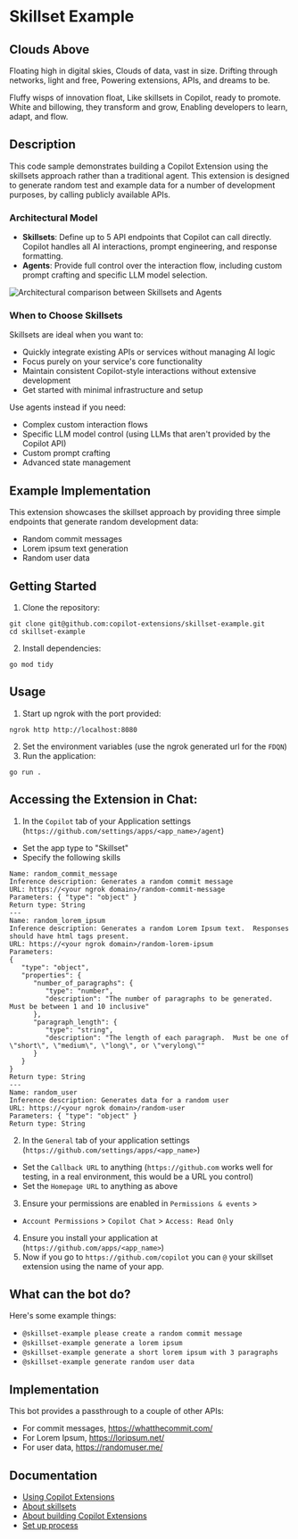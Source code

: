 # Skillset Example

## Clouds Above

Floating high in digital skies,
Clouds of data, vast in size.
Drifting through networks, light and free,
Powering extensions, APIs, and dreams to be.

Fluffy wisps of innovation float,
Like skillsets in Copilot, ready to promote.
White and billowing, they transform and grow,
Enabling developers to learn, adapt, and flow.

## Description

This code sample demonstrates building a Copilot Extension using the skillsets approach rather than a traditional agent. This extension is designed to generate random test and example data for a number of development purposes, by calling publicly available APIs.

### Architectural Model
- **Skillsets**: Define up to 5 API endpoints that Copilot can call directly. Copilot handles all AI interactions, prompt engineering, and response formatting.
- **Agents**: Provide full control over the interaction flow, including custom prompt crafting and specific LLM model selection.

![Architectural comparison between Skillsets and Agents](https://github.com/user-attachments/assets/9c5d6489-afb5-47c2-be73-2561d89dfde3)


### When to Choose Skillsets
Skillsets are ideal when you want to:
- Quickly integrate existing APIs or services without managing AI logic
- Focus purely on your service's core functionality
- Maintain consistent Copilot-style interactions without extensive development
- Get started with minimal infrastructure and setup

Use agents instead if you need:
- Complex custom interaction flows
- Specific LLM model control (using LLMs that aren't provided by the Copilot API)
- Custom prompt crafting
- Advanced state management

## Example Implementation

This extension showcases the skillset approach by providing three simple endpoints that generate random development data:
- Random commit messages
- Lorem ipsum text generation
- Random user data

## Getting Started
1. Clone the repository: 

```
git clone git@github.com:copilot-extensions/skillset-example.git
cd skillset-example
```

2. Install dependencies:

```
go mod tidy
```

## Usage

1. Start up ngrok with the port provided:

```
ngrok http http://localhost:8080
```

2. Set the environment variables (use the ngrok generated url for the `FDQN`)
3. Run the application:

```
go run .
```

## Accessing the Extension in Chat:

1. In the `Copilot` tab of your Application settings (`https://github.com/settings/apps/<app_name>/agent`)
- Set the app type to "Skillset"
- Specify the following skills
```
Name: random_commit_message
Inference description: Generates a random commit message
URL: https://<your ngrok domain>/random-commit-message
Parameters: { "type": "object" }
Return type: String
---
Name: random_lorem_ipsum 
Inference description: Generates a random Lorem Ipsum text.  Responses should have html tags present.
URL: https://<your ngrok domain>/random-lorem-ipsum
Parameters: 
{
   "type": "object",
   "properties": {
      "number_of_paragraphs": {
         "type": "number",
         "description": "The number of paragraphs to be generated.  Must be between 1 and 10 inclusive"
      },
      "paragraph_length": {
         "type": "string",
         "description": "The length of each paragraph.  Must be one of \"short\", \"medium\", \"long\", or \"verylong\""
      }
   }
}
Return type: String
---
Name: random_user
Inference description: Generates data for a random user
URL: https://<your ngrok domain>/random-user
Parameters: { "type": "object" }
Return type: String
```

2. In the `General` tab of your application settings (`https://github.com/settings/apps/<app_name>`)
- Set the `Callback URL` to anything (`https://github.com` works well for testing, in a real environment, this would be a URL you control)
- Set the `Homepage URL` to anything as above
3. Ensure your permissions are enabled in `Permissions & events` > 
- `Account Permissions` > `Copilot Chat` > `Access: Read Only`
4. Ensure you install your application at (`https://github.com/apps/<app_name>`)
5. Now if you go to `https://github.com/copilot` you can `@` your skillset extension using the name of your app.

## What can the bot do?

Here's some example things:

* `@skillset-example please create a random commit message`
* `@skillset-example generate a lorem ipsum`
* `@skillset-example generate a short lorem ipsum with 3 paragraphs`
* `@skillset-example generate random user data`

## Implementation

This bot provides a passthrough to a couple of other APIs:

* For commit messages, https://whatthecommit.com/
* For Lorem Ipsum, https://loripsum.net/
* For user data, https://randomuser.me/

## Documentation
- [Using Copilot Extensions](https://docs.github.com/en/copilot/using-github-copilot/using-extensions-to-integrate-external-tools-with-copilot-chat)
- [About skillsets](https://docs.github.com/en/copilot/building-copilot-extensions/building-a-copilot-skillset-for-your-copilot-extension/about-copilot-skillsets)
- [About building Copilot Extensions](https://docs.github.com/en/copilot/building-copilot-extensions/about-building-copilot-extensions)
- [Set up process](https://docs.github.com/en/copilot/building-copilot-extensions/setting-up-copilot-extensions)
